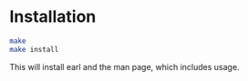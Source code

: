 # Installation
```sh
make
make install
```
This will install earl and the man page, which includes usage.
